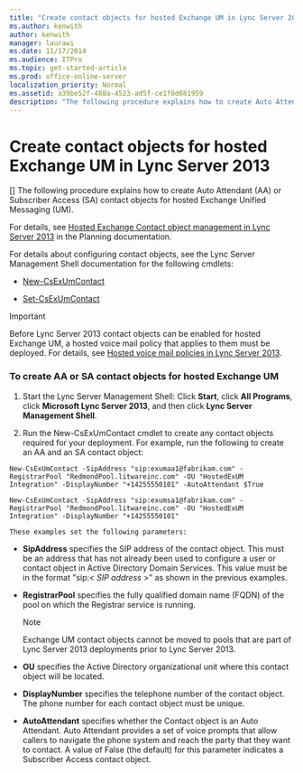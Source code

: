 ```yaml
---
title: "Create contact objects for hosted Exchange UM in Lync Server 2013"
ms.author: kenwith
author: kenwith
manager: laurawi
ms.date: 11/17/2014
ms.audience: ITPro
ms.topic: get-started-article
ms.prod: office-online-server
localization_priority: Normal
ms.assetid: a39be52f-488a-4523-ad5f-ce1f0d681959
description: "The following procedure explains how to create Auto Attendant (AA) or Subscriber Access (SA) contact objects for hosted Exchange Unified Messaging (UM)."
---
```


# Create contact objects for hosted Exchange UM in Lync Server 2013
[]
The following procedure explains how to create Auto Attendant (AA) or Subscriber Access (SA) contact objects for hosted Exchange Unified Messaging (UM).
  
For details, see [Hosted Exchange Contact object management in Lync Server 2013](hosted-exchange-contact-object-management.md) in the Planning documentation. 
  
For details about configuring contact objects, see the Lync Server Management Shell documentation for the following cmdlets:
  
- [New-CsExUmContact](new-csexumcontact.md)
    
- [Set-CsExUmContact](set-csexumcontact.md)
    
> [!IMPORTANT]
> Before Lync Server 2013 contact objects can be enabled for hosted Exchange UM, a hosted voice mail policy that applies to them must be deployed. For details, see [Hosted voice mail policies in Lync Server 2013](hosted-voice-mail-policies.md). 
  
### To create AA or SA contact objects for hosted Exchange UM

1. Start the Lync Server Management Shell: Click **Start**, click **All Programs**, click **Microsoft Lync Server 2013**, and then click **Lync Server Management Shell**.
    
2. Run the New-CsExUmContact cmdlet to create any contact objects required for your deployment. For example, run the following to create an AA and an SA contact object:
    
  ```
  New-CsExUmContact -SipAddress "sip:exumaa1@fabrikam.com" -RegistrarPool "RedmondPool.litwareinc.com" -OU "HostedExUM Integration" -DisplayNumber "+14255550101" -AutoAttendant $True
  ```

  ```
  New-CsExUmContact -SipAddress "sip:exumsa1@fabrikam.com" -RegistrarPool "RedmondPool.litwareinc.com" -OU "HostedExUM Integration" -DisplayNumber "+14255550101"
  ```

    These examples set the following parameters:
    
  - **SipAddress** specifies the SIP address of the contact object. This must be an address that has not already been used to configure a user or contact object in Active Directory Domain Services. This value must be in the format "sip:<  *SIP address*  >" as shown in the previous examples. 
    
  - **RegistrarPool** specifies the fully qualified domain name (FQDN) of the pool on which the Registrar service is running. 
    
    > [!NOTE]
    > Exchange UM contact objects cannot be moved to pools that are part of Lync Server 2013 deployments prior to Lync Server 2013. 
  
  - **OU** specifies the Active Directory organizational unit where this contact object will be located. 
    
  - **DisplayNumber** specifies the telephone number of the contact object. The phone number for each contact object must be unique. 
    
  - **AutoAttendant** specifies whether the Contact object is an Auto Attendant. Auto Attendant provides a set of voice prompts that allow callers to navigate the phone system and reach the party that they want to contact. A value of False (the default) for this parameter indicates a Subscriber Access contact object. 
    

